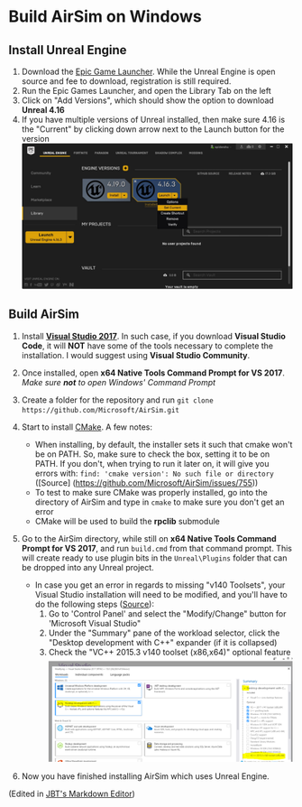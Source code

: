 # Build AirSim on Windows

## Install Unreal Engine

1. Download the [Epic Game Launcher](https://www.unrealengine.com/download). While the Unreal Engine is open source and fee to download, registration is still required.
2. Run the Epic Games Launcher, and open the Library Tab on the left
3. Click on "Add Versions", which should show the option to download __Unreal 4.16__
4. If you have multiple versions of Unreal installed, then make sure 4.16 is the "Current" by clicking down arrow next to the Launch button for the version
![UnrealEngine](https://github.com/nicolasshu/Guides/blob/master/AirSim/Installation%20on%20Windows/images/Install_UnrealEngine_1.jpg?raw=true)

## Build AirSim
1. Install [**Visual Studio 2017**](https://www.visualstudio.com/downloads/). In such case, if you download **Visual Studio Code**, it will **NOT** have some of the tools necessary to complete the installation. I would suggest using **Visual Studio Community**. 
2. Once installed, open __x64 Native Tools Command Prompt for VS 2017__. *Make sure __not__ to open Windows' Command Prompt*
3. Create a folder for the repository and run `git clone https://github.com/Microsoft/AirSim.git`
4. Start to install [CMake](https://cmake.org/download/). A few notes:
   - When installing, by default, the installer sets it such that cmake won't be on PATH. So, make sure to check the box, setting it to be on PATH. If you don't, when trying to run it later on, it will give you errors with: `find: 'cmake version': No such file or directory` ([Source] (https://github.com/Microsoft/AirSim/issues/755))
   - To test to make sure CMake was properly installed, go into the directory of AirSim and type in `cmake` to make sure you don't get an error
   - CMake will be used to build the **rpclib** submodule
5. Go to the AirSim directory, while still on __x64 Native Tools Command Prompt for VS 2017__, and run `build.cmd` from that command prompt. This will create ready to use plugin bits in the `Unreal\Plugins` folder that can be dropped into any Unreal project. 
   - In case you get an error in regards to missing "v140 Toolsets", your Visual Studio installation will need to be modified, and you'll have to do the following steps ([Source](https://developercommunity.visualstudio.com/content/problem/48806/cant-find-v140-in-visual-studio-2017.html)):  
      1. Go to 'Control Panel' and select the "Modify/Change" button for 'Microsoft Visual Studio"
      2. Under the "Summary" pane of the workload selector, click the "Desktop development with C++" expander (if it is collapsed)
      3. Check the "VC++ 2015.3 v140 toolset (x86,x64)" optional feature 
   ![v140](https://github.com/nicolasshu/Guides/blob/master/AirSim/Installation%20on%20Windows/images/v140%20Toolset%20Error.png?raw=true)
   
6. Now you have finished installing AirSim which uses Unreal Engine.



(Edited in [JBT's Markdown Editor](https://jbt.github.io/markdown-editor/))